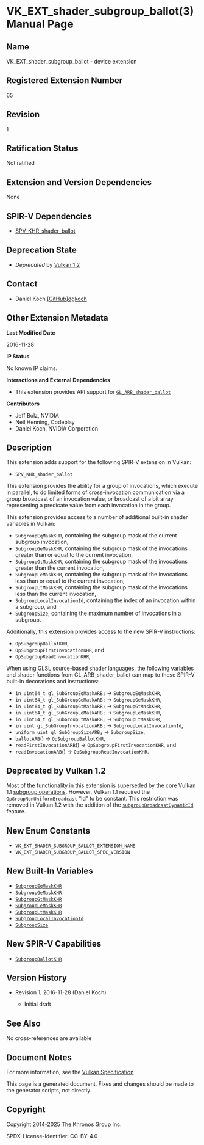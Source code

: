 # VK\_EXT\_shader\_subgroup\_ballot(3) Manual Page

## Name

VK\_EXT\_shader\_subgroup\_ballot - device extension



## [](#_registered_extension_number)Registered Extension Number

65

## [](#_revision)Revision

1

## [](#_ratification_status)Ratification Status

Not ratified

## [](#_extension_and_version_dependencies)Extension and Version Dependencies

None

## [](#_spir_v_dependencies)SPIR-V Dependencies

- [SPV\_KHR\_shader\_ballot](https://github.khronos.org/SPIRV-Registry/extensions/KHR/SPV_KHR_shader_ballot.html)

## [](#_deprecation_state)Deprecation State

- *Deprecated* by [Vulkan 1.2](https://registry.khronos.org/vulkan/specs/latest/html/vkspec.html#versions-1.2-new-features)

## [](#_contact)Contact

- Daniel Koch [\[GitHub\]dgkoch](https://github.com/KhronosGroup/Vulkan-Docs/issues/new?body=%5BVK_EXT_shader_subgroup_ballot%5D%20%40dgkoch%0A%2AHere%20describe%20the%20issue%20or%20question%20you%20have%20about%20the%20VK_EXT_shader_subgroup_ballot%20extension%2A)

## [](#_other_extension_metadata)Other Extension Metadata

**Last Modified Date**

2016-11-28

**IP Status**

No known IP claims.

**Interactions and External Dependencies**

- This extension provides API support for [`GL_ARB_shader_ballot`](https://registry.khronos.org/OpenGL/extensions/ARB/ARB_shader_ballot.txt)

**Contributors**

- Jeff Bolz, NVIDIA
- Neil Henning, Codeplay
- Daniel Koch, NVIDIA Corporation

## [](#_description)Description

This extension adds support for the following SPIR-V extension in Vulkan:

- `SPV_KHR_shader_ballot`

This extension provides the ability for a group of invocations, which execute in parallel, to do limited forms of cross-invocation communication via a group broadcast of an invocation value, or broadcast of a bit array representing a predicate value from each invocation in the group.

This extension provides access to a number of additional built-in shader variables in Vulkan:

- `SubgroupEqMaskKHR`, containing the subgroup mask of the current subgroup invocation,
- `SubgroupGeMaskKHR`, containing the subgroup mask of the invocations greater than or equal to the current invocation,
- `SubgroupGtMaskKHR`, containing the subgroup mask of the invocations greater than the current invocation,
- `SubgroupLeMaskKHR`, containing the subgroup mask of the invocations less than or equal to the current invocation,
- `SubgroupLtMaskKHR`, containing the subgroup mask of the invocations less than the current invocation,
- `SubgroupLocalInvocationId`, containing the index of an invocation within a subgroup, and
- `SubgroupSize`, containing the maximum number of invocations in a subgroup.

Additionally, this extension provides access to the new SPIR-V instructions:

- `OpSubgroupBallotKHR`,
- `OpSubgroupFirstInvocationKHR`, and
- `OpSubgroupReadInvocationKHR`,

When using GLSL source-based shader languages, the following variables and shader functions from GL\_ARB\_shader\_ballot can map to these SPIR-V built-in decorations and instructions:

- `in uint64_t gl_SubGroupEqMaskARB;` → `SubgroupEqMaskKHR`,
- `in uint64_t gl_SubGroupGeMaskARB;` → `SubgroupGeMaskKHR`,
- `in uint64_t gl_SubGroupGtMaskARB;` → `SubgroupGtMaskKHR`,
- `in uint64_t gl_SubGroupLeMaskARB;` → `SubgroupLeMaskKHR`,
- `in uint64_t gl_SubGroupLtMaskARB;` → `SubgroupLtMaskKHR`,
- `in uint gl_SubGroupInvocationARB;` → `SubgroupLocalInvocationId`,
- `uniform uint gl_SubGroupSizeARB;` → `SubgroupSize`,
- `ballotARB`() → `OpSubgroupBallotKHR`,
- `readFirstInvocationARB`() → `OpSubgroupFirstInvocationKHR`, and
- `readInvocationARB`() → `OpSubgroupReadInvocationKHR`.

## [](#_deprecated_by_vulkan_1_2)Deprecated by Vulkan 1.2

Most of the functionality in this extension is superseded by the core Vulkan 1.1 [subgroup operations](https://registry.khronos.org/vulkan/specs/latest/man/html/VkPhysicalDeviceSubgroupProperties.html). However, Vulkan 1.1 required the `OpGroupNonUniformBroadcast` “Id” to be constant. This restriction was removed in Vulkan 1.2 with the addition of the [`subgroupBroadcastDynamicId`](https://registry.khronos.org/vulkan/specs/latest/html/vkspec.html#features-subgroupBroadcastDynamicId) feature.

## [](#_new_enum_constants)New Enum Constants

- `VK_EXT_SHADER_SUBGROUP_BALLOT_EXTENSION_NAME`
- `VK_EXT_SHADER_SUBGROUP_BALLOT_SPEC_VERSION`

## [](#_new_built_in_variables)New Built-In Variables

- [`SubgroupEqMaskKHR`](https://registry.khronos.org/vulkan/specs/latest/html/vkspec.html#interfaces-builtin-variables-sgeq)
- [`SubgroupGeMaskKHR`](https://registry.khronos.org/vulkan/specs/latest/html/vkspec.html#interfaces-builtin-variables-sgge)
- [`SubgroupGtMaskKHR`](https://registry.khronos.org/vulkan/specs/latest/html/vkspec.html#interfaces-builtin-variables-sggt)
- [`SubgroupLeMaskKHR`](https://registry.khronos.org/vulkan/specs/latest/html/vkspec.html#interfaces-builtin-variables-sgle)
- [`SubgroupLtMaskKHR`](https://registry.khronos.org/vulkan/specs/latest/html/vkspec.html#interfaces-builtin-variables-sglt)
- [`SubgroupLocalInvocationId`](https://registry.khronos.org/vulkan/specs/latest/html/vkspec.html#interfaces-builtin-variables-sgli)
- [`SubgroupSize`](https://registry.khronos.org/vulkan/specs/latest/html/vkspec.html#interfaces-builtin-variables-sgs)

## [](#_new_spir_v_capabilities)New SPIR-V Capabilities

- [`SubgroupBallotKHR`](https://registry.khronos.org/vulkan/specs/latest/html/vkspec.html#spirvenv-capabilities-table-SubgroupBallotKHR)

## [](#_version_history)Version History

- Revision 1, 2016-11-28 (Daniel Koch)
  
  - Initial draft

## [](#_see_also)See Also

No cross-references are available

## [](#_document_notes)Document Notes

For more information, see the [Vulkan Specification](https://registry.khronos.org/vulkan/specs/latest/html/vkspec.html#VK_EXT_shader_subgroup_ballot)

This page is a generated document. Fixes and changes should be made to the generator scripts, not directly.

## [](#_copyright)Copyright

Copyright 2014-2025 The Khronos Group Inc.

SPDX-License-Identifier: CC-BY-4.0